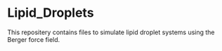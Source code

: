 # Lipid_Droplets
This repositery contains files to simulate lipid droplet systems using the Berger force field.
